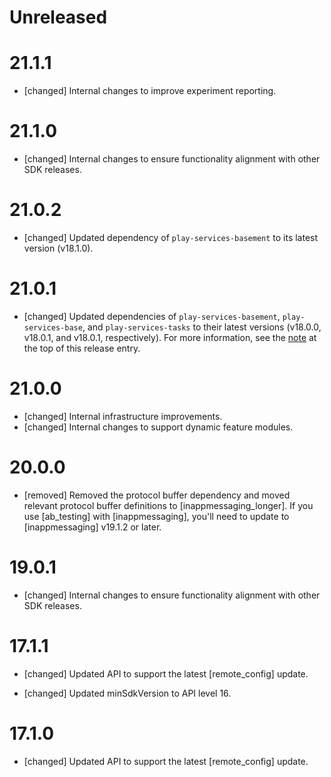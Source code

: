 # Unreleased

# 21.1.1

- [changed] Internal changes to improve experiment reporting.

# 21.1.0

- [changed] Internal changes to ensure functionality alignment with other
  SDK releases.

# 21.0.2

- [changed] Updated dependency of `play-services-basement` to its latest
  version (v18.1.0).

# 21.0.1

- [changed] Updated dependencies of `play-services-basement`,
  `play-services-base`, and `play-services-tasks` to their latest versions
  (v18.0.0, v18.0.1, and v18.0.1, respectively). For more information, see the
  [note](#basement18-0-0_base18-0-1_tasks18-0-1) at the top of this release
  entry.

# 21.0.0

- [changed] Internal infrastructure improvements.
- [changed] Internal changes to support dynamic feature modules.

# 20.0.0

- [removed] Removed the protocol buffer dependency and moved relevant protocol
  buffer definitions to [inappmessaging_longer]. If you use [ab_testing]
  with [inappmessaging], you'll need to update to
  [inappmessaging] v19.1.2 or later.

# 19.0.1

- [changed] Internal changes to ensure functionality alignment with other SDK releases.

# 17.1.1

- [changed] Updated API to support the latest [remote_config] update.

- [changed] Updated minSdkVersion to API level 16.

# 17.1.0

- [changed] Updated API to support the latest [remote_config] update.
